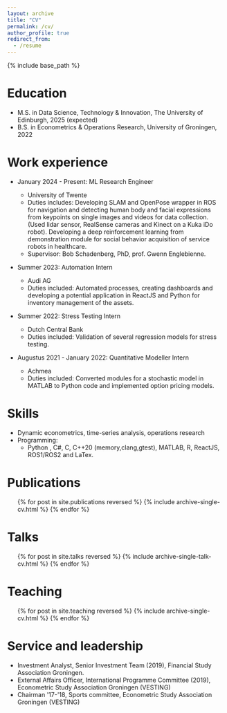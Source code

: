 ```yaml
---
layout: archive
title: "CV"
permalink: /cv/
author_profile: true
redirect_from:
  - /resume
---
```


{% include base_path %}

Education
======
* M.S. in Data Science, Technology & Innovation, The University of Edinburgh, 2025 (expected)
* B.S. in Econometrics & Operations Research, University of Groningen, 2022

Work experience
======
* January 2024 - Present: ML Research Engineer
  * University of Twente
  * Duties includes: Developing SLAM and OpenPose wrapper in ROS for navigation and detecting human body and facial expressions from keypoints on single images and videos for data collection. (Used lidar sensor, RealSense cameras and Kinect on a Kuka iDo robot). Developing a deep reinforcement learning from demonstration module for social behavior acquisition of service robots in healthcare. 
  * Supervisor: Bob Schadenberg, PhD, prof. Gwenn Englebienne. 

* Summer 2023: Automation Intern
  * Audi AG
  * Duties included: Automated processes, creating dashboards and developing a potential application in ReactJS and Python for inventory management of the assets.
  

* Summer 2022: Stress Testing Intern
  * Dutch Central Bank
  * Duties included: Validation of several regression models for stress testing.

* Augustus 2021 - January 2022: Quantitative Modeller Intern
  * Achmea
  * Duties included: Converted modules for a stochastic model in MATLAB to Python code and implemented option pricing models.
  
  
Skills
======
* Dynamic econometrics, time-series analysis, operations research 
* Programming:
  * Python , C#, C, C++20 (memory,clang,gtest), MATLAB, R, ReactJS, ROS1/ROS2  and LaTex.  

Publications
======
  <ul>{% for post in site.publications reversed %}
    {% include archive-single-cv.html %}
  {% endfor %}</ul>
  
Talks
======
  <ul>{% for post in site.talks reversed %}
    {% include archive-single-talk-cv.html  %}
  {% endfor %}</ul>
  
Teaching
======
  <ul>{% for post in site.teaching reversed %}
    {% include archive-single-cv.html %}
  {% endfor %}</ul>
  
Service and leadership
======
* Investment Analyst, Senior Investment Team (2019), Financial Study Association Groningen. 
* External Affairs Officer, International Programme Committee (2019), Econometric Study Association Groningen (VESTING)
* Chairman '17-'18, Sports committee, Econometric Study Association Groningen (VESTING)
